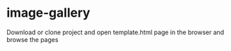# image-gallery
Download or clone project and open template.html page in the browser and browse the pages
